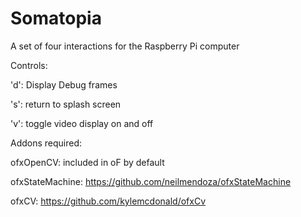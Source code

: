 Somatopia
=========

A set of four interactions for the Raspberry Pi computer

Controls:

'd': Display Debug frames

's': return to splash screen

'v': toggle video display on and off

Addons required:

ofxOpenCV: included in oF by default

ofxStateMachine: https://github.com/neilmendoza/ofxStateMachine

ofxCV: https://github.com/kylemcdonald/ofxCv
